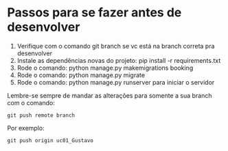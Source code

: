 # Passos para se fazer antes de desenvolver
1. Verifique com o comando git branch se vc está na branch correta pra desenvolver
2. Instale as dependências novas do projeto: pip install -r requirements.txt
3. Rode o comando: python manage.py makemigrations booking
4. Rode o comando: python manage.py migrate
5. Rode o comando: python manage.py runserver para iniciar o servidor

Lembre-se sempre de mandar as alterações para somente a sua branch com o comando:

`git push remote branch`

Por exemplo:

`git push origin uc01_Gustavo`